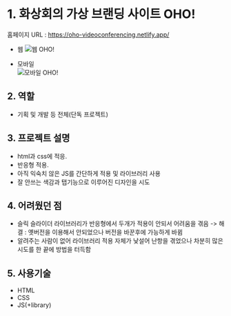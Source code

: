 # 1. 화상회의 가상 브랜딩 사이트 OHO!

홈페이지 URL : https://oho-videoconferencing.netlify.app/

* 웹
![웹 OHO!](https://user-images.githubusercontent.com/89256060/158349754-475cdec2-da2e-4bcc-b5ef-c137013c7e48.JPG)

* 모바일 <br>
![모바일 OHO!](https://user-images.githubusercontent.com/89256060/158193434-ee085291-1778-4e74-8139-4d5943a5b867.JPG)

## 2. 역할
* 기획 및 개발 등 전체(단독 프로젝트)

## 3. 프로젝트 설명

* html과 css에 적응.
* 반응형 적용.
* 아직 익숙치 않은 JS를 간단하게 적용 및 라이브러리 사용
* 잘 안쓰는 색감과 탭기능으로 이루어진 디자인을 시도

## 4. 어려웠던 점
* 슬릭 슬라이더 라이브러리가 반응형에서 두개가 적용이 안되서 어려움을 겪음 -> 해결 : 옛버전을 이용해서 안되었으나 버전을 바꾼후에 가능하게 바뀜
* 알려주는 사람이 없어 라이브러리 적용 자체가 낯설어 난항을 겪었으나 차분히 많은 시도를 한 끝에 방법을 터득함

## 5. 사용기술
* HTML
* CSS
* JS(+library)

